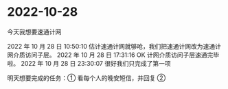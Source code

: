 # 2022-10-28

今天我想要速通计网

2022 年 10 月 28 日 10:50:10 估计速通计网就够呛，我们把速通计网改为速通计网介质访问子层。
2022 年 10 月 28 日 17:31:16 OK 计网介质访问子层速通完毕啦。
2022 年 10 月 28 日 23:30:07 很好我们只完成了第一项

明天想要完成的任务：① 看每个人的晚安短信，并回复 ② 
